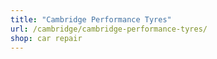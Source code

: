 ```yaml
---
title: "Cambridge Performance Tyres"
url: /cambridge/cambridge-performance-tyres/
shop: car repair
---
```

